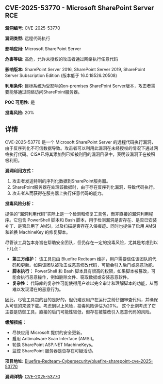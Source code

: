 ## CVE-2025-53770 - Microsoft SharePoint Server RCE

**漏洞编号:** CVE-2025-53770

**漏洞类型:** 远程代码执行

**影响应用:** Microsoft SharePoint Server

**危害等级:** 高危，允许未授权的攻击者通过网络执行任意代码

**影响版本:** SharePoint Server 2016, SharePoint Server 2019, SharePoint Server Subscription Edition (版本低于 16.0.18526.20508)

**利用条件:** 目标系统为受影响的on-premises SharePoint Server版本，攻击者需要能够通过网络访问SharePoint服务器。

**POC 可用性:** 是

**投毒风险:** 20%

## 详情

CVE-2025-53770 是一个 Microsoft SharePoint Server 的远程代码执行漏洞，由于反序列化不可信数据导致。攻击者可以利用此漏洞在未经授权的情况下通过网络执行代码。CISA已将其添加到已知被利用的漏洞目录中，表明该漏洞正在被积极利用。

**漏洞利用方式：**

1.  攻击者发送特制的序列化数据到SharePoint服务器。
2.  SharePoint服务器在处理该数据时，由于存在反序列化漏洞，导致代码执行。
3.  攻击者从而获得在服务器上执行任意代码的能力。

**投毒风险分析：**

提供的“漏洞利用代码”实际上是一个检测和修复工具包，而非直接的漏洞利用程序。它包含 PowerShell 脚本和 Bash 脚本，用于检测漏洞是否存在、是否已安装补丁、是否启用了 AMSI，以及扫描是否存在入侵痕迹。同时也提供了启用 AMSI 和轮换 MachineKey 的修复脚本。

尽管该工具包本身旨在帮助安全团队，但仍存在一定的投毒风险，尤其是考虑到以下几点：

*   **第三方维护：** 该工具包由 Bluefire Redteam 维护，用户需要信任该团队的代码和更新。如果该团队被攻击或恶意修改代码，可能会引入后门或恶意功能。
*   **脚本执行：** PowerShell 和 Bash 脚本具有很高的权限，如果脚本被篡改，可能会执行恶意操作，例如删除文件、窃取数据或安装恶意软件。
*   **复杂性：** 代码库的复杂性可能使得用户难以完全审计和理解脚本的功能，从而难以发现潜在的恶意行为。

因此，尽管工具包的目的是好的，但仍建议用户在运行之前仔细审查代码，并确保从可信的来源下载。考虑到以上风险，投毒风险评估为20%。 这个比例考虑了它主要是防御工具，直接的后门可能性较低，但存在被篡改引入恶意代码的风险。

**缓解措施：**

*   尽快应用 Microsoft 提供的安全更新。
*   启用 Antimalware Scan Interface (AMSI)。
*   轮换 SharePoint ASP.NET MachineKeys。
*   监控 SharePoint 服务器是否存在可疑活动。

**项目地址:** [Bluefire-Redteam-Cybersecurity/bluefire-sharepoint-cve-2025-53770](https://github.com/Bluefire-Redteam-Cybersecurity/bluefire-sharepoint-cve-2025-53770)

**漏洞详情:** [CVE-2025-53770](https://nvd.nist.gov/vuln/detail/CVE-2025-53770)